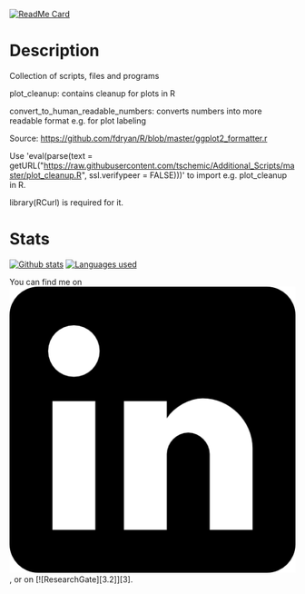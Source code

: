 [![ReadMe Card](https://github-readme-stats.vercel.app/api/pin/?username=tschemic&repo=Additional_Scripts&theme=dark&show_owner=true)](https://github.com/tschemic/Additional_Scripts)

# Description
Collection of scripts, files and programs

plot_cleanup: contains cleanup for plots in R

convert_to_human_readable_numbers: converts numbers into more readable format e.g. for plot labeling

Source: https://github.com/fdryan/R/blob/master/ggplot2_formatter.r

Use 'eval(parse(text = getURL("https://raw.githubusercontent.com/tschemic/Additional_Scripts/master/plot_cleanup.R", ssl.verifypeer = FALSE)))' to import e.g. plot_cleanup in R.

library(RCurl) is required for it.

# Stats

[![Github stats](https://github-readme-stats.vercel.app/api?username=tschemic&hide=issues,contribs&show_icons=true&theme=dark)](https://github.com/tschemic/Additional_Scripts)
[![Languages used](https://github-readme-stats.vercel.app/api/top-langs/?username=tschemic&exclude_repo=ThinkStats2,RNAseq_analysis,RNAseq_analysis_mouse,ATACseq_analysis&theme=dark)](https://github.com/tschemic/Additional_Scripts)



<!-- Actual text -->

You can find me on [![LinkedIn][1.2]][1], or on [![ResearchGate][3.2]][3].

<!-- Icons -->

[1.2]: https://github.com/tschemic/Additional_Scripts/blob/master/LI.png (LinkedIn icon)
[2.2]: https://github.com/tschemic/Additional_Scripts/blob/master/RG.png (ResearchGate icon)

<!-- Links to your social media accounts -->

[1]: https://www.linkedin.com/in/michael-tscherner-81335265/
[2]: https://www.researchgate.net/profile/Michael_Tscherner
